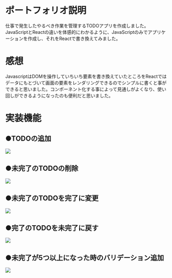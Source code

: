 <!DOCTYPE html>
<html lang="en">
<head>
    <meta charset="UTF-8">
    <meta http-equiv="X-UA-Compatible" content="IE=edge">
    <meta name="viewport" content="width=device-width, initial-scale=1.0">
</head>
<body>
  <h1 dir="auto">ポートフォリオ説明</h1>
    <p>仕事で発生したやるべき作業を管理するTODOアプリを作成しました。JavaScriptとReactの違いを体感的にわかるように、JavaScriptのみでアプリケーションを作成し、それをReactで書き換えてみました。</p>
  <h1 dir="auto">感想</h1>
    <p>JavascriptはDOMを操作していちいち要素を書き換えていたところをReactではデータにもとづいて画面の要素をレンダリングできるのでシンプルに書くと事ができると思いました。コンポーネント化する事によって見通しがよくなり、使い回しができるようになったのも便利だと思いました。</p>
  <h1 dir="auto">実装機能</h1>
    <h2 dir="auto">●TODOの追加</h2>
    <img src="https://user-images.githubusercontent.com/125320189/220545185-19d45db3-4d34-4a6a-8f87-acc01d56c94e.gif" style="max-waidth: 100%; display: inline-block;" data-target="animated-image.originalImage">
    <h2 dir="auto">●未完了のTODOの削除</h2>
    <img src="https://user-images.githubusercontent.com/125320189/220540598-2d91581d-8cbf-4fcb-89fd-bdbe91809cf7.gif" style="max-waidth: 100%; display: inline-block;" data-target="animated-image.originalImage">
    <h2 dir="auto">●未完了のTODOを完了に変更</h2>
    <img src="https://user-images.githubusercontent.com/125320189/220540641-a9ca2d9f-8bef-48f9-9b63-3563902f5872.gif" style="max-waidth: 100%; display: inline-block;" data-target="animated-image.originalImage">
    <h2 dir="auto">●完了のTODOを未完了に戻す</h2>
    <img src="https://user-images.githubusercontent.com/125320189/220540715-668da8c9-6c4d-4ccf-af73-29bf02ff8116.gif" style="max-waidth: 100%; display: inline-block;" data-target="animated-image.originalImage">
    <h2 dir="auto">●未完了が5つ以上になった時のバリデーション追加</h2>
    <img src="https://user-images.githubusercontent.com/125320189/220545756-be2bf0e4-1d93-4533-81df-02ed4f975d5d.gif" style="max-waidth: 100%; display: inline-block;" data-target="animated-image.originalImage">
</body>
</html>
